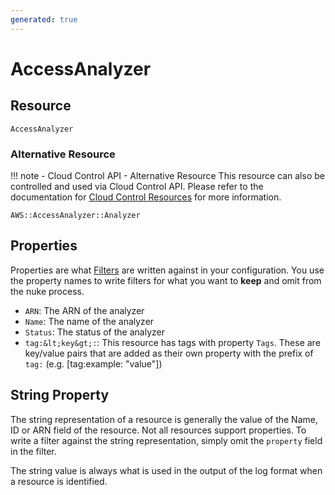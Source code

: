 ```yaml
---
generated: true
---
```


# AccessAnalyzer


## Resource

```text
AccessAnalyzer
```

### Alternative Resource

!!! note - Cloud Control API - Alternative Resource
    This resource can also be controlled and used via Cloud Control API. Please refer to the documentation for
    [Cloud Control Resources](../config-cloud-control.md) for more information.

```text
AWS::AccessAnalyzer::Analyzer
```
## Properties

Properties are what [Filters](../config-filtering.md) are written against in your configuration. You use the property
names to write filters for what you want to **keep** and omit from the nuke process.


- `ARN`: The ARN of the analyzer
- `Name`: The name of the analyzer
- `Status`: The status of the analyzer
- `tag:&lt;key&gt;:`: This resource has tags with property `Tags`. These are key/value pairs that are
	added as their own property with the prefix of `tag:` (e.g. [tag:example: &#34;value&#34;]) 

## String Property

The string representation of a resource is generally the value of the Name, ID or ARN field of the resource. Not all
resources support properties. To write a filter against the string representation, simply omit the `property` field in
the filter.

The string value is always what is used in the output of the log format when a resource is identified.

